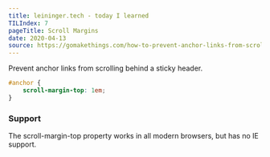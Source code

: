 ```yaml
---
title: leininger.tech - today I learned
TILIndex: 7
pageTitle: Scroll Margins
date: 2020-04-13
source: https://gomakethings.com/how-to-prevent-anchor-links-from-scrolling-behind-a-sticky-header-with-one-line-of-css/
---
```


Prevent anchor links from scrolling behind a sticky header.

```scss
#anchor {
	scroll-margin-top: 1em;
}
```

### Support
The scroll-margin-top property works in all modern browsers, but has no IE support.
